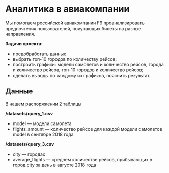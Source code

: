# Аналитика в авиакомпании

Мы помогаем российской авиакомпании F9 проанализировать предпочтения пользователей, покупающих билеты на разные направления.

**Задачи проекта:**
- предобработать данные
- выбрать топ-10 городов по количеству рейсов;
- построить графики: модели самолетов и количество рейсов, города и количество рейсов, топ-10 городов и количество рейсов;
- сделать выводы по каждому из графиков, пояснить результат.


## Данные 
В нашем распоряжении 2 таблицы

**/datasets/query_1.csv**
- model — модели самолета
- flights_amount — количество рейсов для каждой модели самолетов model в сентябре 2018 года


**/datasets/query_3.csv**
- city — городах
- average_flights — среднем количестве рейсов, прибывающих в город city за день в августе 2018 года

